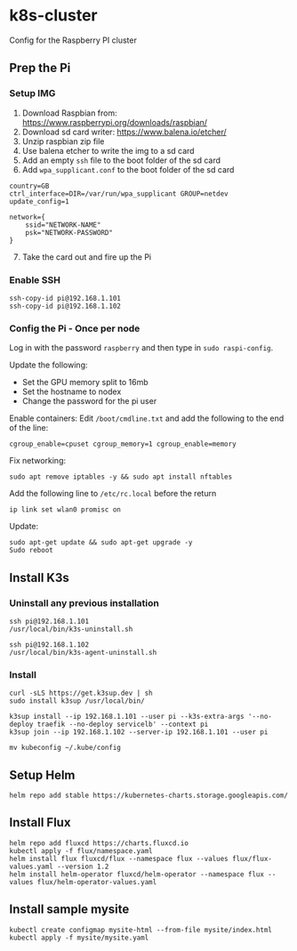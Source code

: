 # k8s-cluster
Config for the Raspberry PI cluster

## Prep the Pi

### Setup IMG

1. Download Raspbian from: https://www.raspberrypi.org/downloads/raspbian/
2. Download sd card writer: https://www.balena.io/etcher/
3. Unzip raspbian zip file
4. Use balena etcher to write the img to a sd card
5. Add an empty `ssh` file to the boot folder of the sd card
6. Add `wpa_supplicant.conf` to the boot folder of the sd card

```
country=GB
ctrl_interface=DIR=/var/run/wpa_supplicant GROUP=netdev
update_config=1

network={
    ssid="NETWORK-NAME"
    psk="NETWORK-PASSWORD"
}
```

7. Take the card out and fire up the Pi

### Enable SSH

```
ssh-copy-id pi@192.168.1.101
ssh-copy-id pi@192.168.1.102
```

### Config the Pi - Once per node

Log in with the password `raspberry` and then type in `sudo raspi-config`.

Update the following:

- Set the GPU memory split to 16mb
- Set the hostname to nodex
- Change the password for the pi user

Enable containers:
Edit `/boot/cmdline.txt` and add the following to the end of the line:
```
cgroup_enable=cpuset cgroup_memory=1 cgroup_enable=memory
```

Fix networking:
```
sudo apt remove iptables -y && sudo apt install nftables
```

Add the following line to `/etc/rc.local` before the return

```
ip link set wlan0 promisc on
```

Update:
```
sudo apt-get update && sudo apt-get upgrade -y
Sudo reboot
```

## Install K3s

### Uninstall any previous installation

```
ssh pi@192.168.1.101
/usr/local/bin/k3s-uninstall.sh

ssh pi@192.168.1.102
/usr/local/bin/k3s-agent-uninstall.sh
```

### Install

```
curl -sLS https://get.k3sup.dev | sh
sudo install k3sup /usr/local/bin/

k3sup install --ip 192.168.1.101 --user pi --k3s-extra-args '--no-deploy traefik --no-deploy servicelb' --context pi
k3sup join --ip 192.168.1.102 --server-ip 192.168.1.101 --user pi

mv kubeconfig ~/.kube/config
```

## Setup Helm
```
helm repo add stable https://kubernetes-charts.storage.googleapis.com/
```

## Install Flux
```
helm repo add fluxcd https://charts.fluxcd.io
kubectl apply -f flux/namespace.yaml
helm install flux fluxcd/flux --namespace flux --values flux/flux-values.yaml --version 1.2
helm install helm-operator fluxcd/helm-operator --namespace flux --values flux/helm-operator-values.yaml
```

## Install sample mysite
```
kubectl create configmap mysite-html --from-file mysite/index.html
kubectl apply -f mysite/mysite.yaml
```